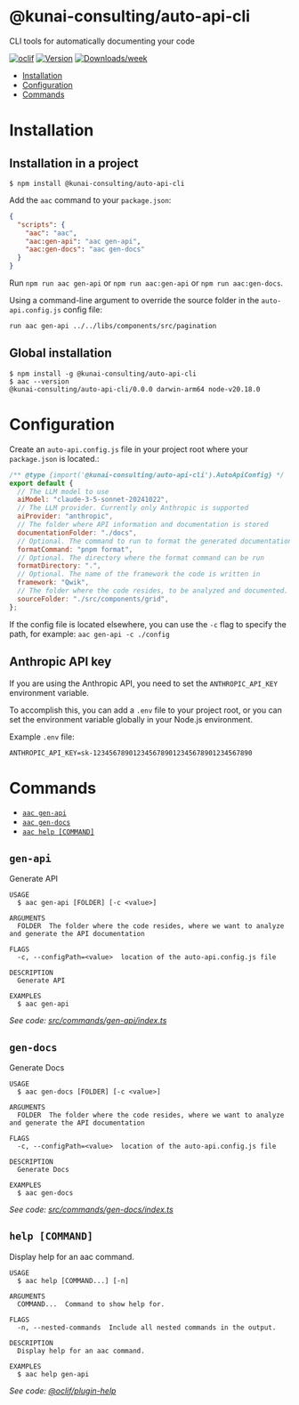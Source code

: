 @kunai-consulting/auto-api-cli
=================

CLI tools for automatically documenting your code

[![oclif](https://img.shields.io/badge/cli-oclif-brightgreen.svg)](https://oclif.io)
[![Version](https://img.shields.io/npm/v/@kunai-consulting/auto-api-cli.svg)](https://npmjs.org/package/@kunai-consulting/auto-api-cli)
[![Downloads/week](https://img.shields.io/npm/dw/@kunai-consulting/auto-api-cli.svg)](https://npmjs.org/package/@kunai-consulting/auto-api-cli)

<!-- toc -->
* [Installation](#installation)
* [Configuration](#configuration)
* [Commands](#commands)
<!-- tocstop -->
# Installation
<!-- usage -->
## Installation in a project
```sh-session
$ npm install @kunai-consulting/auto-api-cli
```
Add the `aac` command to your `package.json`:

```json
{
  "scripts": {
    "aac": "aac",
    "aac:gen-api": "aac gen-api",
    "aac:gen-docs": "aac gen-docs"
  }
}
```
Run `npm run aac gen-api` or `npm run aac:gen-api` or `npm run aac:gen-docs`.

Using a command-line argument to override the source folder in the `auto-api.config.js` config file: 

`run aac gen-api ../../libs/components/src/pagination`

## Global installation
```sh-session
$ npm install -g @kunai-consulting/auto-api-cli
$ aac --version
@kunai-consulting/auto-api-cli/0.0.0 darwin-arm64 node-v20.18.0
```
<!-- usagestop -->

# Configuration

Create an `auto-api.config.js` file in your project root where your `package.json` is located.:

```javascript
/** @type {import('@kunai-consulting/auto-api-cli').AutoApiConfig} */
export default {
  // The LLM model to use
  aiModel: "claude-3-5-sonnet-20241022",
  // The LLM provider. Currently only Anthropic is supported
  aiProvider: "anthropic",
  // The folder where API information and documentation is stored
  documentationFolder: "./docs",
  // Optional. The command to run to format the generated documentation
  formatCommand: "pnpm format",
  // Optional. The directory where the format command can be run
  formatDirectory: ".",
  // Optional. The name of the framework the code is written in
  framework: "Qwik",
  // The folder where the code resides, to be analyzed and documented. Can be overridden with a command-line argument.
  sourceFolder: "./src/components/grid",
};
```
If the config file is located elsewhere, you can use the `-c` flag to specify the path, for example: `aac gen-api -c ./config`

## Anthropic API key
If you are using the Anthropic API, you need to set the `ANTHROPIC_API_KEY` environment variable.

To accomplish this, you can add a `.env` file to your project root, or you can set the environment variable globally in your Node.js environment.

Example `.env` file:
```
ANTHROPIC_API_KEY=sk-1234567890123456789012345678901234567890
```

# Commands
<!-- commands -->
* [`aac gen-api`](#gen-api)
* [`aac gen-docs`](#gen-docs)
* [`aac help [COMMAND]`](#help-command)

## `gen-api`

Generate API

```
USAGE
  $ aac gen-api [FOLDER] [-c <value>]

ARGUMENTS
  FOLDER  The folder where the code resides, where we want to analyze and generate the API documentation

FLAGS
  -c, --configPath=<value>  location of the auto-api.config.js file

DESCRIPTION
  Generate API

EXAMPLES
  $ aac gen-api
```

_See code: [src/commands/gen-api/index.ts](https://github.com/kunai-consulting/auto-api/tree/main/src/commands/gen-api/index.ts)_

## `gen-docs`

Generate Docs

```
USAGE
  $ aac gen-docs [FOLDER] [-c <value>]

ARGUMENTS
  FOLDER  The folder where the code resides, where we want to analyze and generate the API documentation

FLAGS
  -c, --configPath=<value>  location of the auto-api.config.js file

DESCRIPTION
  Generate Docs

EXAMPLES
  $ aac gen-docs
```

_See code: [src/commands/gen-docs/index.ts](https://github.com/kunai-consulting/auto-api/tree/main/cli/src/commands/gen-docs/index.ts)_

## `help [COMMAND]`

Display help for an aac command.

```
USAGE
  $ aac help [COMMAND...] [-n]

ARGUMENTS
  COMMAND...  Command to show help for.

FLAGS
  -n, --nested-commands  Include all nested commands in the output.

DESCRIPTION
  Display help for an aac command.
  
EXAMPLES
  $ aac help gen-api
```

_See code: [@oclif/plugin-help](https://github.com/oclif/plugin-help/blob/v6.2.26/src/commands/help.ts)_

<!-- commandsstop -->
